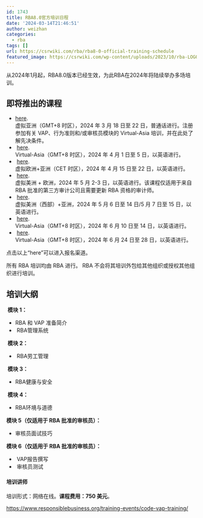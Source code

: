 ```yaml
---
id: 1743
title: RBA8.0官方培训日程
date: '2024-03-14T21:46:51'
author: weizhan
categories:
  - rba
tags: []
url: https://csrwiki.com/rba/rba8-0-official-training-schedule
featured_image: https://csrwiki.com/wp-content/uploads/2023/10/rba-LOGO-s.png
---
```


从2024年1月起，RBA8.0版本已经生效，为此RBA在2024年将陆续举办多场培训。

## **即将推出的课程**

- [here](https://rba.swoogo.com/COCVAPAM24).\
  虚拟亚洲（GMT+8 时区），2024 年 3 月 18 日至 22 日，普通话进行。注册参加有关 VAP、行为准则和/或审核员模块的 Virtual-Asia 培训，并在此处了解先决条件。
-  [here](https://rba.swoogo.com/RBACOC24A).\
  Virtual-Asia（GMT+8 时区），2024 年 4 月 1 日至 5 日，以英语进行。
-  [here](https://rba.swoogo.com/COCVAPEA24).\
  虚拟欧洲+亚洲（CET 时区），2024 年 4 月 15 日至 22 日，以英语进行。
-  [here](https://rba.swoogo.com/RBARA24).\
  虚拟美洲 + 欧洲，2024 年 5 月 2-3 日，以英语进行。该课程仅适用于来自 RBA 批准的第三方审计公司且需要更新 RBA 资格的审计师。
-  [here](https://rba.swoogo.com/AAS24CODE).\
  虚拟美洲（西部）+亚洲，2024 年 5 月 6 日至 14 日/5 月 7 日至 15 日，以英语进行。
-  [here](https://rba.swoogo.com/AENG24CTV).\
  Virtual-Asia（GMT+8 时区），2024 年 6 月 10 日至 14 日，以英语进行。
-  [here](https://rba.swoogo.com/ATRCO24).\
  Virtual-Asia（GMT+8 时区），2024 年 6 月 24 日至 28 日，以英语进行。

点击以上“here”可以进入报名渠道。

所有 RBA 培训均由 RBA 进行。 RBA 不会将其培训外包给其他组织或授权其他组织进行培训。

## 培训大纲

**&#xA0;模块 1：**

- RBA 和 VAP 准备简介
-  RBA管理系统

**&#xA0;模块 2：**

-  RBA劳工管理

**&#xA0;模块 3：**

- RBA健康与安全

**&#xA0;模块 4：**

- RBA环境与道德

**模块 5（仅适用于 RBA 批准的审核员）：**

- 审核员面试技巧

**模块 6（仅适用于 RBA 批准的审核员）：**

-  VAP报告撰写
-  审核员测试

#### 培训讲师

培训形式：网络在线。**课程费用：750 美元**。

<https://www.responsiblebusiness.org/training-events/code-vap-training/>
